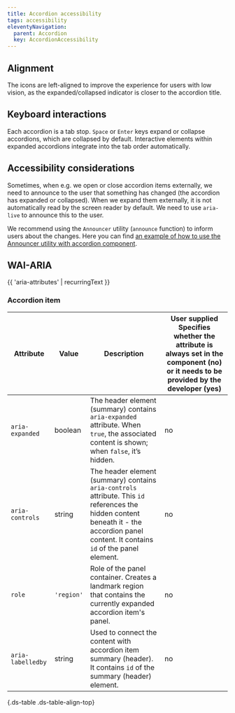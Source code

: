 ```yaml
---
title: Accordion accessibility
tags: accessibility
eleventyNavigation:
  parent: Accordion
  key: AccordionAccessibility
---
```

<section>

## Alignment

The icons are left-aligned to improve the experience for users with low vision, as the expanded/collapsed indicator is closer to the accordion title.

</section>

<section>

## Keyboard interactions

Each accordion is a tab stop. `Space` or `Enter` keys expand or collapse accordions, which are collapsed by default. Interactive elements within expanded accordions integrate into the tab order automatically.

</section>

<section>

## Accessibility considerations

Sometimes, when e.g. we open or close accordion items externally, we need to announce to the user that something has changed (the accordion has expanded or collapsed).
When we expand them externally, it is not automatically read by the screen reader by default. We need to use `aria-live` to announce this to the user.


We recommend using the `Announcer` utility (`announce` function) to inform users about the changes.
Here you can find [an example of how to use the Announcer utility with accordion component](https://storybook.sanomalearning.design/?path=/story/layout-accordion--toggle-externally).

</section>

<section> 

## WAI-ARIA

{{ 'aria-attributes' | recurringText }}

### Accordion item

<div class="ds-table-wrapper">

|Attribute|Value|Description|User supplied  <sl-icon name="info" aria-describedby="tooltip1" size="md"></sl-icon><sl-tooltip id="tooltip1">Specifies whether the attribute is always set in the component (no) or it needs to be provided by the developer (yes)</sl-tooltip>|
|-|-|-|-|
|`aria-expanded`|boolean|The header element (summary) contains `aria-expanded` attribute. When `true`, the associated content is shown; when `false`, it’s hidden.|no|
|`aria-controls`|string|The header element (summary) contains `aria-controls` attribute. This `id` references the hidden content beneath it - the accordion panel content. It contains `id` of the panel element.|no|
|`role`|`'region'`|Role of the panel container. Creates a landmark region that contains the currently expanded accordion item's panel.|no|
|`aria-labelledby`|string|Used to connect the content with accordion item summary (header). It contains `id` of the summary (header) element.|no|

{.ds-table .ds-table-align-top}

</div>

</section>
